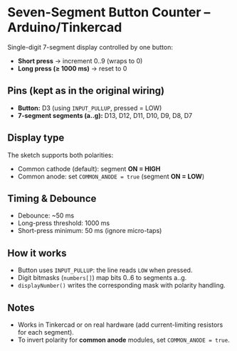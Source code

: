 # Seven-Segment Button Counter – Arduino/Tinkercad

Single-digit 7-segment display controlled by one button:
- **Short press** → increment 0..9 (wraps to 0)
- **Long press (≥ 1000 ms)** → reset to 0

## Pins (kept as in the original wiring)
- **Button:** D3 (using `INPUT_PULLUP`, pressed = LOW)
- **7-segment segments (a..g):** D13, D12, D11, D10, D9, D8, D7

## Display type
The sketch supports both polarities:
- Common cathode (default): segment **ON = HIGH**
- Common anode: set `COMMON_ANODE = true` (segment **ON = LOW**)

## Timing & Debounce
- Debounce: ~50 ms
- Long-press threshold: 1000 ms
- Short-press minimum: 50 ms (ignore micro-taps)

## How it works
- Button uses `INPUT_PULLUP`: the line reads `LOW` when pressed.
- Digit bitmasks (`numbers[]`) map bits 0..6 to segments a..g.
- `displayNumber()` writes the corresponding mask with polarity handling.

## Notes
- Works in Tinkercad or on real hardware (add current-limiting resistors for each segment).
- To invert polarity for **common anode** modules, set `COMMON_ANODE = true`.
